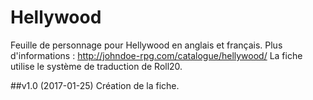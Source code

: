 # Hellywood

Feuille de personnage pour Hellywood en anglais et français.
Plus d'informations : http://johndoe-rpg.com/catalogue/hellywood/
La fiche utilise le système de traduction de Roll20.

##v1.0 (2017-01-25)
Création de la fiche.
